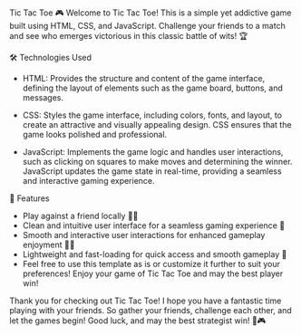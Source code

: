 Tic Tac Toe
🎮 Welcome to Tic Tac Toe! This is a simple yet addictive game built using HTML, CSS, and JavaScript. Challenge your friends to a match and see who emerges victorious in this classic battle of wits! 🏆

🛠️ Technologies Used
- HTML: Provides the structure and content of the game interface, defining the layout of elements such as the game board, buttons, and messages.

- CSS: Styles the game interface, including colors, fonts, and layout, to create an attractive and visually appealing design. CSS ensures that the game looks polished and professional.

- JavaScript: Implements the game logic and handles user interactions, such as clicking on squares to make moves and determining the winner. JavaScript updates the game state in real-time, providing a seamless and interactive gaming experience.

🎉 Features
- Play against a friend locally 🤼‍♂️
- Clean and intuitive user interface for a seamless gaming experience 🎨
- Smooth and interactive user interactions for enhanced gameplay enjoyment 🔄💫
- Lightweight and fast-loading for quick access and smooth gameplay 🚀
- Feel free to use this template as is or customize it further to suit your preferences! Enjoy your game of Tic Tac Toe and may the best player win!

Thank you for checking out Tic Tac Toe! I hope you have a fantastic time playing with your friends. So gather your friends, challenge each other, and let the games begin! Good luck, and may the best strategist win! 🎉🎮
